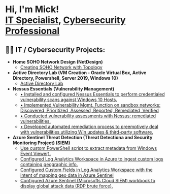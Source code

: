 <h1>Hi, I'm Mick! <br/><a href="https://github.com/Mashton05">IT Specialist</a>, <a href="https://www.linkedin.com/in/mickashtonit/">Cybersecurity Professional</a>
<h2>👨‍💻 IT / Cybersecurity Projects:</h2>

- <b>Home SOHO Network Design (NetDesign)</b>
  - [Creating SOHO Network with Topology](https://github.com/Mashton05/SOHO-NETWORK)
- <b>Active Directory Lab (VM Creation - Oracle Virtual Box, Active Directory, Powershell, Server 2019, Windows 10)</b>
  - [Active Directory Lab](https://github.com/Mashton05/ActiveDirectoryLab)
- <b>Nessus Essentials (Vulnerability Management)</b>
  - [•	Installed and configured Nessus Essentials to perform credentialed vulnerability scans against Windows 10 Hosts.](https://tinyurl.com/28auszjs)
  - [•	Implemented Vulnerability Mgmt. Function on sandbox networks: Discovered, Prioritized, Assessed, Reported, Remediated, Verified ](https://tinyurl.com/446ej997)
  - [•	Conducted vulnerability assessments with Nessus; remediated vulnerabilities.](https://tinyurl.com/2m59nvyc)
  - [•	Developed automated remediation process to preemptively deal with vulnerabilities utilizing Win updates & third-party software.](https://tinyurl.com/2xxc5a2f)
- <b>Azure Sentinel Threat Detection (Threat Detectiona and Security Monitoring Project) (SIEM)</b>
  - [Use custom PowerShell script to extract metadata from Windows Event Viewer).]()
  - [Configured Log Analytics Workspace in Azure to ingest custom logs containing geographic info.]()
  - [Configured Custom Fields in Log Analytics Workspace with the intent of mapping geo data in Azure Sentinel]()
  - [Configured Azure Sentinel (Microsofts Cloud SIEM) workbook to display global attack data (RDP brute force).]()




<!--
